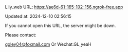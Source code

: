 Lily_web URL: https://ae6d-61-165-102-156.ngrok-free.app

Updated at: 2024-12-10 02:56:15

If you cannot open this URL, the server might be down.

Please contact: 

goley04@foxmail.com Or Wechat:GL_yeaH